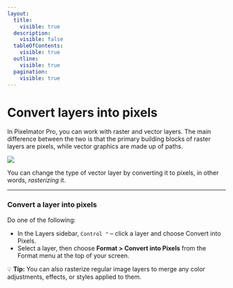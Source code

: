 ```yaml
---
layout:
  title:
    visible: true
  description:
    visible: false
  tableOfContents:
    visible: true
  outline:
    visible: true
  pagination:
    visible: true
---
```


# Convert layers into pixels

In Pixelmator Pro, you can work with raster and vector layers. The main difference between the two is that the primary building blocks of raster layers are pixels, while vector graphics are made up of paths.

![](https://help.pixelmator.com/pixelmator-pro/3.5/assets/English/1587651842000.jpeg)

You can change the type of vector layer by converting it to pixels, in other words, _rasterizing_ it.

***

### Convert a layer into pixels

Do one of the following:

* In the Layers sidebar, `Control ⌃` – click a layer and choose Convert into Pixels.
* Select a layer, then choose **Format > Convert into Pixels** from the Format menu at the top of your screen.

:bulb: **Tip:** You can also rasterize regular image layers to merge any color adjustments, effects, or styles applied to them.
